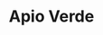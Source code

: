 ---
title: "Apio Verde"
url: /ciudad-autonoma-de-buenos-aires/apio-verde-avenida-federico-lacroze/
shop: juguetes
---